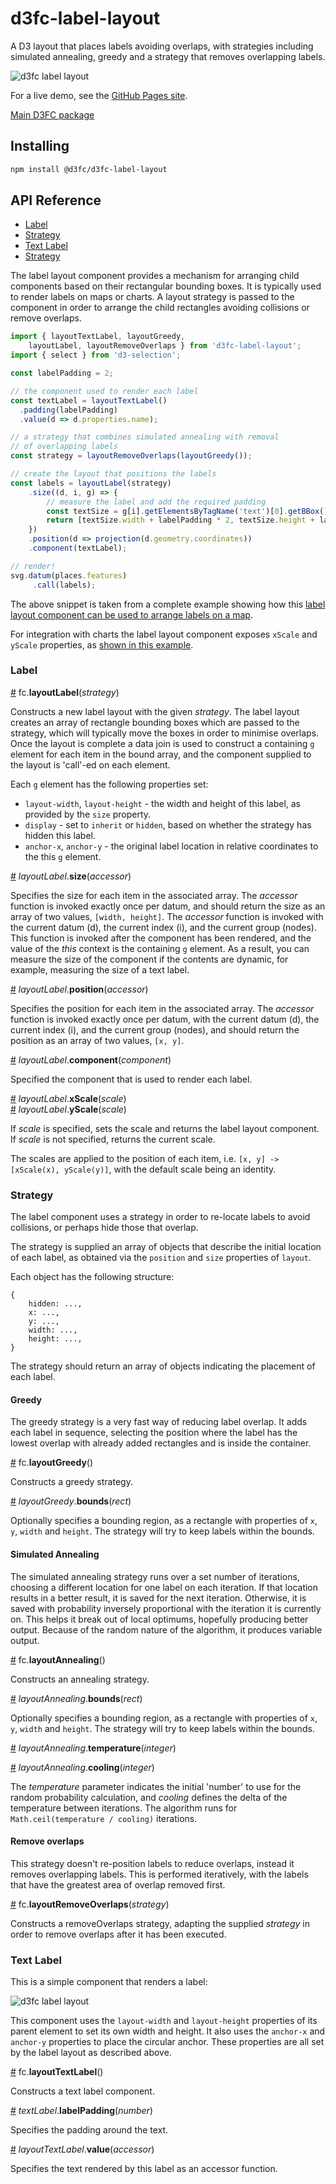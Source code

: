 # d3fc-label-layout

A D3 layout that places labels avoiding overlaps, with strategies including simulated annealing, greedy and a strategy that removes overlapping labels.

![d3fc label layout](d3fc-label-layout.png)

For a live demo, see the [GitHub Pages site](http://d3fc.github.io/d3fc-label-layout/).

[Main D3FC package](https://github.com/d3fc/d3fc)

## Installing

```bash
npm install @d3fc/d3fc-label-layout
```

## API Reference

* [Label](#label)
* [Strategy](#strategy)
* [Text Label](#text-label)
* [Strategy](#strategy)

The label layout component provides a mechanism for arranging child components based on their rectangular bounding boxes. It is typically used to render labels on maps or charts. A layout strategy is passed to the component in order to arrange the child rectangles avoiding collisions or remove overlaps.

```javascript
import { layoutTextLabel, layoutGreedy,
    layoutLabel, layoutRemoveOverlaps } from 'd3fc-label-layout';
import { select } from 'd3-selection';

const labelPadding = 2;

// the component used to render each label
const textLabel = layoutTextLabel()
  .padding(labelPadding)
  .value(d => d.properties.name);

// a strategy that combines simulated annealing with removal
// of overlapping labels
const strategy = layoutRemoveOverlaps(layoutGreedy());

// create the layout that positions the labels
const labels = layoutLabel(strategy)
    .size((d, i, g) => {
        // measure the label and add the required padding
        const textSize = g[i].getElementsByTagName('text')[0].getBBox();
        return [textSize.width + labelPadding * 2, textSize.height + labelPadding * 2];
    })
    .position(d => projection(d.geometry.coordinates))
    .component(textLabel);

// render!
svg.datum(places.features)
     .call(labels);
```

The above snippet is taken from a complete example showing how this [label layout component can be used to arrange labels on a map](http://bl.ocks.org/ColinEberhardt/389c76c6a544af9f0cab).

For integration with charts the label layout component exposes `xScale` and `yScale` properties, as [shown in this example](https://bl.ocks.org/ColinEberhardt/27508a7c0832d6e8132a9d1d8aaf231c/a49aac43f1bd770506dc3660aba149193f7def8b).

### Label

<a name="layoutLabel" href="#layoutLabel">#</a> fc.**layoutLabel**(*strategy*)

Constructs a new label layout with the given *strategy*. The label layout creates an array of rectangle bounding boxes which are passed to the strategy, which will typically move the boxes in order to minimise overlaps. Once the layout is complete a data join is used to construct a containing `g` element for each item in the bound array, and the component supplied to the layout is 'call'-ed on each element.

Each `g` element has the following properties set:

 - `layout-width`, `layout-height` - the width and height of this label, as provided by the `size` property.
 - `display` - set to `inherit` or `hidden`, based on whether the strategy has hidden this label.
 - `anchor-x`, `anchor-y` - the original label location in relative coordinates to the this `g` element.


<a name="layoutLabel_size" href="#layoutLabel_size">#</a> *layoutLabel*.**size**(*accessor*)

Specifies the size for each item in the associated array. The *accessor* function is invoked exactly once per datum, and should return the size as an array of two values, `[width, height]`. The *accessor* function is invoked with the current datum (d), the current index (i), and the current group (nodes). This function is invoked after the component has been rendered, and the value of the *this* context is the containing `g` element. As a result, you can measure the size of the component if the contents are dynamic, for example, measuring the size of a text label.

<a name="layoutLabel_position" href="#layoutLabel_position">#</a> *layoutLabel*.**position**(*accessor*)

Specifies the position for each item in the associated array. The *accessor* function is invoked exactly once per datum, with the current datum (d), the current index (i), and the current group (nodes), and should return the position as an array of two values, `[x, y]`.

<a name="layoutLabel_component" href="#layoutLabel_component">#</a> *layoutLabel*.**component**(*component*)

Specified the component that is used to render each label.

<a name="layoutLabel_xScale" href="#layoutLabel_xScale">#</a> *layoutLabel*.**xScale**(*scale*)  
<a name="layoutLabel_yScale" href="#layoutLabel_yScale">#</a> *layoutLabel*.**yScale**(*scale*)

If *scale* is specified, sets the scale and returns the label layout component. If *scale* is not specified, returns the current scale.

The scales are applied to the position of each item, i.e. `[x, y] -> [xScale(x), yScale(y)]`, with the default scale being an identity.

### Strategy

The label component uses a strategy in order to re-locate labels to avoid collisions, or perhaps hide those that overlap.

The strategy is supplied an array of objects that describe the initial location of each label, as obtained via the `position` and `size` properties of `layout`.

Each object has the following structure:

```
{
    hidden: ...,
    x: ...,
    y: ...,
    width: ...,
    height: ...,
}
```

The strategy should return an array of objects indicating the placement of each label.

#### Greedy

The greedy strategy is a very fast way of reducing label overlap. It adds each label in sequence, selecting the position where the label has the lowest overlap with already added rectangles and is inside the container.

<a name="layoutGreedy" href="#layoutGreedy">#</a> fc.**layoutGreedy**()

Constructs a greedy strategy.

<a name="layoutGreedy_bounds" href="#layoutGreedy_bounds">#</a> *layoutGreedy*.**bounds**(*rect*)

Optionally specifies a bounding region, as a rectangle with properties of `x`, `y`, `width` and `height`. The strategy will try to keep labels within the bounds.

#### Simulated Annealing

The simulated annealing strategy runs over a set number of iterations, choosing a different location for one label on each iteration. If that location results in a better result, it is saved for the next iteration. Otherwise, it is saved with probability inversely proportional with the iteration it is currently on. This helps it break out of local optimums, hopefully producing better output. Because of the random nature of the algorithm, it produces variable output.

<a name="layoutAnnealing" href="#layoutAnnealing">#</a> fc.**layoutAnnealing**()

Constructs an annealing strategy.

<a name="layoutAnnealing_bounds" href="#layoutAnnealing_bounds">#</a> *layoutAnnealing*.**bounds**(*rect*)

Optionally specifies a bounding region, as a rectangle with properties of `x`, `y`, `width` and `height`. The strategy will try to keep labels within the bounds.

<a name="layoutAnnealing_temperature" href="#layoutAnnealing_temperature">#</a> *layoutAnnealing*.**temperature**(*integer*)

<a name="layoutAnnealing_cooling" href="#layoutAnnealing_cooling">#</a> *layoutAnnealing*.**cooling**(*integer*)

The *temperature* parameter indicates the initial 'number' to use for the random probability calculation, and *cooling* defines the delta of the temperature between iterations. The algorithm runs for `Math.ceil(temperature / cooling)` iterations.

#### Remove overlaps

This strategy doesn't re-position labels to reduce overlaps, instead it removes overlapping labels. This is performed iteratively, with the labels that have the greatest area of overlap removed first.

<a name="layoutRemoveOverlaps" href="#layoutRemoveOverlaps">#</a> fc.**layoutRemoveOverlaps**(*strategy*)

Constructs a removeOverlaps strategy, adapting the supplied *strategy* in order to remove overlaps after it has been executed.

### Text Label

This is a simple component that renders a label:

![d3fc label layout](textLabel.png)

This component uses the `layout-width` and `layout-height` properties of its parent element to set its own width and height. It also uses the `anchor-x` and `anchor-y` properties to place the circular anchor. These properties are all set by the label layout as described above.

<a name="layoutTextLabel" href="#layoutTextLabel">#</a> fc.**layoutTextLabel**()

Constructs a text label component.

<a name="textLabel_labelPadding" href="#textLabel_labelPadding">#</a> *textLabel*.**labelPadding**(*number*)

Specifies the padding around the text.

<a name="layoutTextLabel_value" href="#layoutTextLabel_value">#</a> *layoutTextLabel*.**value**(*accessor*)

Specifies the text rendered by this label as an accessor function.
